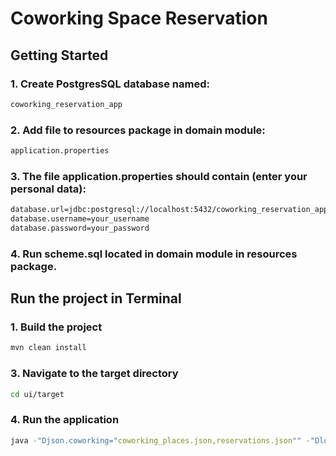 # Coworking Space Reservation

## Getting Started

### 1. Create PostgresSQL database named:

```sh
coworking_reservation_app
```

### 2. Add file to resources package in domain module:

```sh
application.properties
```

### 3. The file application.properties should contain (enter your personal data):

```sh
database.url=jdbc:postgresql://localhost:5432/coworking_reservation_app
database.username=your_username
database.password=your_password
```

### 4. Run scheme.sql located in domain module in resources package.

## Run the project in Terminal

### 1. Build the project

```sh
mvn clean install
```

### 3. Navigate to the target directory

```sh
cd ui/target
```

### 4. Run the application

```sh
java -"Djson.coworking="coworking_places.json,reservations.json"" -"Dlog4j.configurationFile=log4j2.xml" -jar ui-1.0-SNAPSHOT.jar
```



